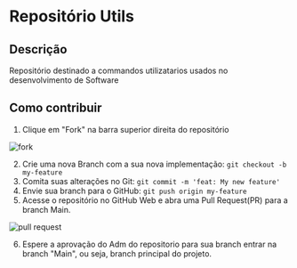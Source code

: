 # Repositório Utils

## Descrição
Repositório destinado a commandos utilizatarios usados no desenvolvimento de Software

## Como contribuir
1. Clique em "Fork" na barra superior direita do repositório 

![fork](https://github.com/Vitorhr10/utils/blob/main/images/fork.png)

2. Crie uma nova Branch com a sua nova implementação: `git checkout -b my-feature`
3. Comita suas alterações no Git: `git commit -m 'feat: My new feature'`
4. Envie sua branch para o GitHub: `git push origin my-feature`
5. Acesse o repositório no GitHub Web e abra uma Pull Request(PR) para a branch Main.

![pull request](https://github.com/Vitorhr10/utils/blob/main/images/pullrequest.png)

6. Espere a aprovação do Adm do repositorio para sua branch entrar na branch "Main", ou seja, branch principal do projeto.
